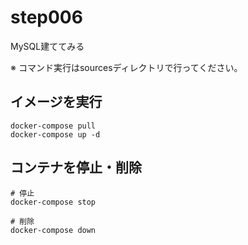 # step006

MySQL建ててみる

※ コマンド実行はsourcesディレクトリで行ってください。

## イメージを実行

```shell
docker-compose pull
docker-compose up -d
```

## コンテナを停止・削除

```shell
# 停止
docker-compose stop

# 削除
docker-compose down
```
